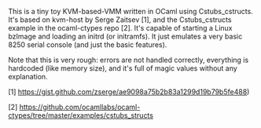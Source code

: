 This is a tiny toy KVM-based-VMM written in OCaml using Cstubs_cstructs. It's
based on kvm-host by Serge Zaitsev [1], and the Cstubs_cstructs example in the
ocaml-ctypes repo [2]. It's capable of starting a Linux bzImage and loading an
initrd (or initramfs). It just emulates a very basic 8250 serial console (and
just the basic features).

Note that this is very rough: errors are not handled correctly, everything is
hardcoded (like memory size), and it's full of magic values without any
explanation.

[1] https://gist.github.com/zserge/ae9098a75b2b83a1299d19b79b5fe488)

[2] https://github.com/ocamllabs/ocaml-ctypes/tree/master/examples/cstubs_structs
